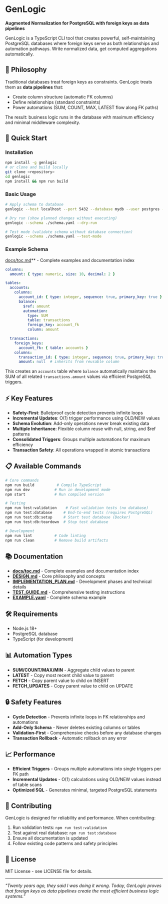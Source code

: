 # GenLogic

**Augmented Normalization for PostgreSQL with foreign keys as data pipelines**

GenLogic is a TypeScript CLI tool that creates powerful, self-maintaining PostgreSQL databases where foreign keys serve as both relationships and automation pathways. Write normalized data, get computed aggregations automatically.

## 🎯 Philosophy

Traditional databases treat foreign keys as constraints. GenLogic treats them as **data pipelines** that:
- Create column structure (automatic FK columns)
- Define relationships (standard constraints)
- Power automations (SUM, COUNT, MAX, LATEST flow along FK paths)

The result: business logic runs in the database with maximum efficiency and minimal middleware complexity.

## 🚀 Quick Start

### Installation
```bash
npm install -g genlogic
# or clone and build locally
git clone <repository>
cd genlogic
npm install && npm run build
```

### Basic Usage
```bash
# Apply schema to database
genlogic --host localhost --port 5432 --database mydb --user postgres --password secret --schema ./schema.yaml

# Dry run (show planned changes without executing)
genlogic --schema ./schema.yaml --dry-run

# Test mode (validate schema without database connection)
genlogic --schema ./schema.yaml --test-mode
```
### Example Schema

[docs/toc.md](./docs/toc.md)** - Complete examples and documentation index

```yaml
columns:
  amount: { type: numeric, size: 10, decimal: 2 }

tables:
  accounts:
    columns:
      account_id: { type: integer, sequence: true, primary_key: true }
      balance:
        $ref: amount
        automation:
          type: SUM
          table: transactions
          foreign_key: account_fk
          column: amount

  transactions:
    foreign_keys:
      account_fk: { table: accounts }
    columns:
      transaction_id: { type: integer, sequence: true, primary_key: true }
      amount: null  # inherits from reusable column
```

This creates an `accounts` table where `balance` automatically maintains the SUM of all related `transactions.amount` values via efficient PostgreSQL triggers.

## ⚡ Key Features

- **Safety-First**: Bulletproof cycle detection prevents infinite loops
- **Incremental Updates**: O(1) trigger performance using OLD/NEW values
- **Schema Evolution**: Add-only operations never break existing data
- **Multiple Inheritance**: Flexible column reuse with null, string, and $ref patterns
- **Consolidated Triggers**: Groups multiple automations for maximum efficiency
- **Transaction Safety**: All operations wrapped in atomic transactions

## 📋 Available Commands

```bash
# Core commands
npm run build          # Compile TypeScript
npm run dev           # Run in development mode
npm start             # Run compiled version

# Testing
npm run test:validation    # Fast validation tests (no database)
npm run test:database     # End-to-end tests (requires PostgreSQL)
npm run test:db:setup     # Start test database (Docker)
npm run test:db:teardown  # Stop test database

# Development
npm run lint          # Code linting
npm run clean         # Remove build artifacts
```

## 📚 Documentation

- **[docs/toc.md](./docs/toc.md)** - Complete examples and documentation index
- **[DESIGN.md](./DESIGN.md)** - Core philosophy and concepts
- **[IMPLEMENTATION_PLAN.md](./IMPLEMENTATION_PLAN.md)** - Development phases and technical details
- **[TEST_GUIDE.md](./TEST_GUIDE.md)** - Comprehensive testing instructions
- **[EXAMPLE.yaml](./EXAMPLE.yaml)** - Complete schema example

## 🛠️ Requirements

- Node.js 18+
- PostgreSQL database
- TypeScript (for development)

## 📊 Automation Types

- **SUM/COUNT/MAX/MIN** - Aggregate child values to parent
- **LATEST** - Copy most recent child value to parent
- **FETCH** - Copy parent value to child on INSERT
- **FETCH_UPDATES** - Copy parent value to child on UPDATE

## 🔒 Safety Features

- **Cycle Detection** - Prevents infinite loops in FK relationships and automations
- **Add-Only Schema** - Never deletes existing columns or tables
- **Validation-First** - Comprehensive checks before any database changes
- **Transaction Rollback** - Automatic rollback on any error

## 📈 Performance

- **Efficient Triggers** - Groups multiple automations into single triggers per FK path
- **Incremental Updates** - O(1) calculations using OLD/NEW values instead of table scans
- **Optimized SQL** - Generates minimal, targeted PostgreSQL statements

## 🤝 Contributing

GenLogic is designed for reliability and performance. When contributing:
1. Run validation tests: `npm run test:validation`
2. Test against real database: `npm run test:database`
3. Ensure all documentation is updated
4. Follow existing code patterns and safety principles

## 📜 License

MIT License - see LICENSE file for details.

---

*"Twenty years ago, they said I was doing it wrong. Today, GenLogic proves that foreign keys as data pipelines create the most efficient business logic systems."*